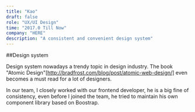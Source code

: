 ```yaml
---
title: "Kao"
draft: false
role: "UX/UI Design"
time: "2017.0 Till Now"
company: "HERE"
description: "A consistent and convenient design system"
---
```

##Design system

Design system nowadays a trendy topic in design industry. The book "Atomic Design"[http://bradfrost.com/blog/post/atomic-web-design/] 
even becomes a must read for a lot of designers. 

In our team, I closely worked with our frontend developer, he is a big fine of consistency, even before I joined the team, he tried to maintain his own component library based on Boostrap. 